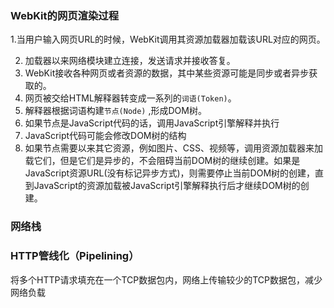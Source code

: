 ### WebKit的网页渲染过程

   1.当用户输入网页URL的时候，WebKit调用其资源加载器加载该URL对应的网页。

2. 加载器以来网络模块建立连接，发送请求并接收答复。
3. WebKit接收各种网页或者资源的数据，其中某些资源可能是同步或者异步获取的。
4. 网页被交给HTML解释器转变成一系列的`词语(Token)`。
5. 解释器根据词语构建`节点(Node)` ,形成DOM树。
6. 如果节点是JavaScript代码的话，调用JavaScript引擎解释并执行
7. JavaScript代码可能会修改DOM树的结构
8. 如果节点需要以来其它资源，例如图片、CSS、视频等，调用资源加载器来加载它们，但是它们是异步的，不会阻碍当前DOM树的继续创建。如果是JavaScript资源URL(没有标记异步方式)，则需要停止当前DOM树的创建，直到JavaScript的资源加载被JavaScript引擎解释执行后才继续DOM树的创建。



### 网络栈



### HTTP管线化（Pipelining）

将多个HTTP请求填充在一个TCP数据包内，网络上传输较少的TCP数据包，减少网络负载